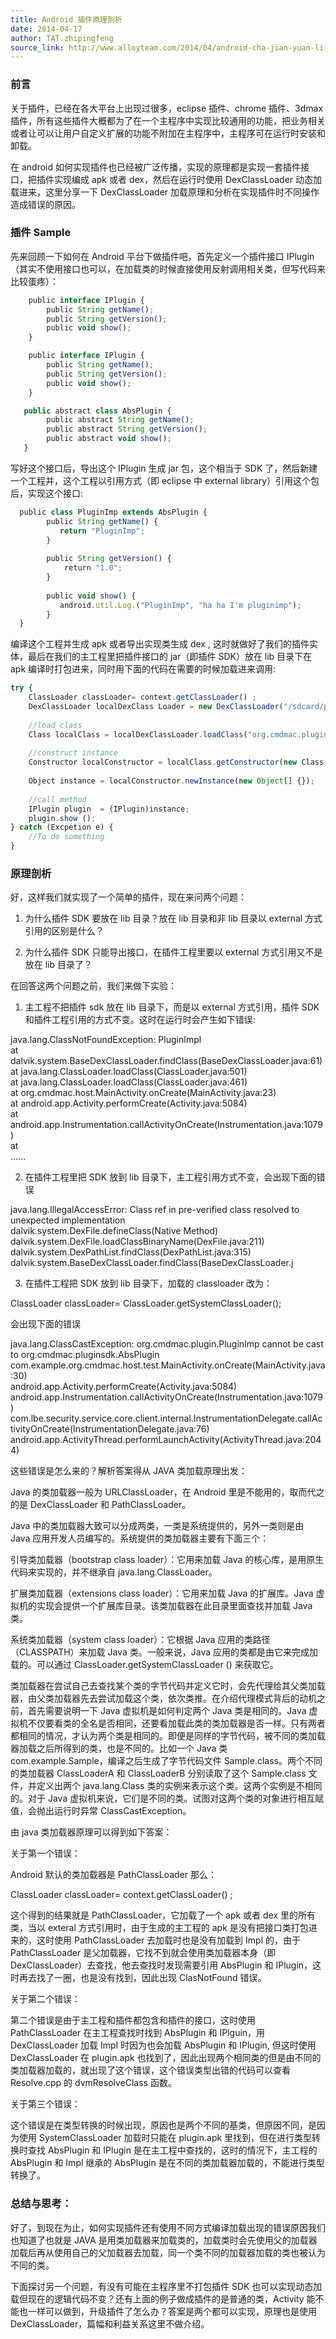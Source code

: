 ```yaml
---
title: Android 插件原理剖析
date: 2014-04-17
author: TAT.zhipingfeng
source_link: http://www.alloyteam.com/2014/04/android-cha-jian-yuan-li-pou-xi/
---
```


### 前言

关于插件，已经在各大平台上出现过很多，eclipse 插件、chrome 插件、3dmax 插件，所有这些插件大概都为了在一个主程序中实现比较通用的功能，把业务相关或者让可以让用户自定义扩展的功能不附加在主程序中，主程序可在运行时安装和卸载。

在 android 如何实现插件也已经被广泛传播，实现的原理都是实现一套插件接口，把插件实现编成 apk 或者 dex，然后在运行时使用 DexClassLoader 动态加载进来，这里分享一下 DexClassLoader 加载原理和分析在实现插件时不同操作造成错误的原因。

### 插件 Sample

先来回顾一下如何在 Android 平台下做插件吧，首先定义一个插件接口 IPlugin（其实不使用接口也可以，在加载类的时候直接使用反射调用相关类，但写代码来比较蛋疼）：

```javascript
    public interface IPlugin {
        public String getName();
        public String getVersion();
        public void show();
    }
```

```javascript
    public interface IPlugin {
        public String getName();
        public String getVersion();
        public void show();
    }
```

```javascript
   public abstract class AbsPlugin {
        public abstract String getName();
        public abstract String getVersion();
        public abstract void show();
   }
```

写好这个接口后，导出这个 IPlugin 生成 jar 包，这个相当于 SDK 了，然后新建一个工程并，这个工程以引用方式（即 eclipse 中 external library）引用这个包后，实现这个接口:

```javascript
  public class PluginImp extends AbsPlugin {
        public String getName() {
           return "PluginImp";
        }
 
        public String getVersion() {
            return "1.0";
        }
 
        public void show() {
           android.util.Log.("PluginImp", "ha ha I'm pluginimp");
        }
  }
```

编译这个工程并生成 apk 或者导出实现类生成 dex , 这时就做好了我们的插件实体，最后在我们的主工程里把插件接口的 jar（即插件 SDK）放在 lib 目录下在 apk 编译时打包进来，同时用下面的代码在需要的时候加载进来调用:

```javascript
try {    
    ClassLoader classLoader= context.getClassLoader() ; 
    DexClassLoader localDexClass Loader = new DexClassLoader("/sdcard/plugin.apk", dexoutputpath, null ,classLoader) ;  
 
    //load class
    Class localClass = localDexClassLoader.loadClass("org.cmdmac.plugin.PluginImpl");
 
    //construct instance
    Constructor localConstructor = localClass.getConstructor(new Class[] {});  
 
    Object instance = localConstructor.newInstance(new Object[] {});  
 
    //call method
    IPlugin plugin  = (IPlugin)instance;
    plugin.show ();
} catch (Excpetion e) {
    //To do something
}
```

### 原理剖析

好，这样我们就实现了一个简单的插件，现在来问两个问题：

1. 为什么插件 SDK 要放在 lib 目录？放在 lib 目录和非 lib 目录以 external 方式引用的区别是什么？

2. 为什么插件 SDK 只能导出接口，在插件工程里要以 external 方式引用又不是放在 lib 目录了？

在回答这两个问题之前，我们来做下实验：

1. 主工程不把插件 sdk 放在 lib 目录下，而是以 external 方式引用，插件 SDK 和插件工程引用的方式不变。这时在运行时会产生如下错误:

java.lang.ClassNotFoundException: PluginImpl  
at dalvik.system.BaseDexClassLoader.findClass(BaseDexClassLoader.java:61)  
at java.lang.ClassLoader.loadClass(ClassLoader.java:501)  
at java.lang.ClassLoader.loadClass(ClassLoader.java:461)  
at org.cmdmac.host.MainActivity.onCreate(MainActivity.java:23)  
at android.app.Activity.performCreate(Activity.java:5084)  
at android.app.Instrumentation.callActivityOnCreate(Instrumentation.java:1079)  
at  
......

2. 在插件工程里把 SDK 放到 lib 目录下，主工程引用方式不变，会出现下面的错误

java.lang.IllegalAccessError: Class ref in pre-verified class resolved to unexpected implementation  
dalvik.system.DexFile.defineClass(Native Method)  
dalvik.system.DexFile.loadClassBinaryName(DexFile.java:211)  
dalvik.system.DexPathList.findClass(DexPathList.java:315)  
dalvik.system.BaseDexClassLoader.findClass(BaseDexClassLoader.j

3. 在插件工程把 SDK 放到 lib 目录下，加载的 classloader 改为：

 ClassLoader classLoader= ClassLoader.getSystemClassLoader(); 

会出现下面的错误

java.lang.ClassCastException: org.cmdmac.plugin.PluginImp cannot be cast to org.cmdmac.pluginsdk.AbsPlugin  
com.example.org.cmdmac.host.test.MainActivity.onCreate(MainActivity.java:30)  
android.app.Activity.performCreate(Activity.java:5084)  
android.app.Instrumentation.callActivityOnCreate(Instrumentation.java:1079)  
com.lbe.security.service.core.client.internal.InstrumentationDelegate.callActivityOnCreate(InstrumentationDelegate.java:76)  
android.app.ActivityThread.performLaunchActivity(ActivityThread.java:2044)

这些错误是怎么来的？解析答案得从 JAVA 类加载原理出发：

Java 的类加载器一般为 URLClassLoader，在 Android 里是不能用的，取而代之的是 DexClassLoader 和 PathClassLoader。

Java 中的类加载器大致可以分成两类，一类是系统提供的，另外一类则是由 Java 应用开发人员编写的。系统提供的类加载器主要有下面三个：

引导类加载器（bootstrap class loader）：它用来加载 Java 的核心库，是用原生代码来实现的，并不继承自 java.lang.ClassLoader。

扩展类加载器（extensions class loader）：它用来加载 Java 的扩展库。Java 虚拟机的实现会提供一个扩展库目录。该类加载器在此目录里面查找并加载 Java 类。

系统类加载器（system class loader）：它根据 Java 应用的类路径（CLASSPATH）来加载 Java 类。一般来说，Java 应用的类都是由它来完成加载的。可以通过 ClassLoader.getSystemClassLoader () 来获取它。

类加载器在尝试自己去查找某个类的字节代码并定义它时，会先代理给其父类加载器，由父类加载器先去尝试加载这个类，依次类推。在介绍代理模式背后的动机之前，首先需要说明一下 Java 虚拟机是如何判定两个 Java 类是相同的。Java 虚拟机不仅要看类的全名是否相同，还要看加载此类的类加载器是否一样。只有两者都相同的情况，才认为两个类是相同的。即便是同样的字节代码，被不同的类加载器加载之后所得到的类，也是不同的。比如一个 Java 类 com.example.Sample，编译之后生成了字节代码文件 Sample.class。两个不同的类加载器 ClassLoaderA 和 ClassLoaderB 分别读取了这个 Sample.class 文件，并定义出两个 java.lang.Class 类的实例来表示这个类。这两个实例是不相同的。对于 Java 虚拟机来说，它们是不同的类。试图对这两个类的对象进行相互赋值，会抛出运行时异常 ClassCastException。

由 java 类加载器原理可以得到如下答案：

关于第一个错误：

Android 默认的类加载器是 PathClassLoader 那么：

ClassLoader classLoader= context.getClassLoader() ;

这个得到的结果就是 PathClassLoader，它加载了一个 apk 或者 dex 里的所有类，当以 exteral 方式引用时，由于生成的主工程的 apk 是没有把接口类打包进来的，这时使用 PathClassLoader 去加载时也是没有加载到 Impl 的，由于 PathClassLoader 是父加载器，它找不到就会使用类加载器本身（即 DexClassLoader）去查找，他去查找时发现需要引用 AbsPlugin 和 IPlugin，这时再去找了一圈，也是没有找到，因此出现 ClasNotFound 错误。

关于第二个错误：

第二个错误是由于主工程和插件都包含和插件的接口，这时使用 PathClassLoader 在主工程查找时找到 AbsPlugin 和 IPlguin，用 DexClassLoader 加载 Impl 时因为也会加载 AbsPlugin 和 IPlugin, 但这时使用 DexClassLoader 在 plugin.apk 也找到了，因此出现两个相同类的但是由不同的类加载器加载的，就出现了这个错误，这个错误类型出错的代码可以查看 Resolve.cpp 的 dvmResolveClass 函数。

关于第三个错误：

这个错误是在类型转换的时候出现，原因也是两个不同的基类，但原因不同，是因为使用 SystemClassLoader 加载时只能在 plugin.apk 里找到，但在进行类型转换时查找 AbsPlugin 和 IPlugin 是在主工程中查找的，这时的情况下，主工程的 AbsPlugin 和 Impl 继承的 AbsPlugin 是在不同的类加载器加载的，不能进行类型转换了。

### 总结与思考：

好了，到现在为止，如何实现插件还有使用不同方式编译加载出现的错误原因我们也知道了也就是 JAVA 是用类加载器来加载类的，加载类时会先使用父的加载器加载后再从使用自己的父加载器去加载，同一个类不同的加载器加载的类也被认为不同的类。

下面探讨另一个问题，有没有可能在主程序里不打包插件 SDK 也可以实现动态加载但现在的逻辑代码不变？还有上面的例子做成插件的是普通的类，Activity 能不能也一样可以做到，升级插件了怎么办？答案是两个都可以实现，原理也是使用 DexClassLoader，篇幅和利益关系这里不做介绍。